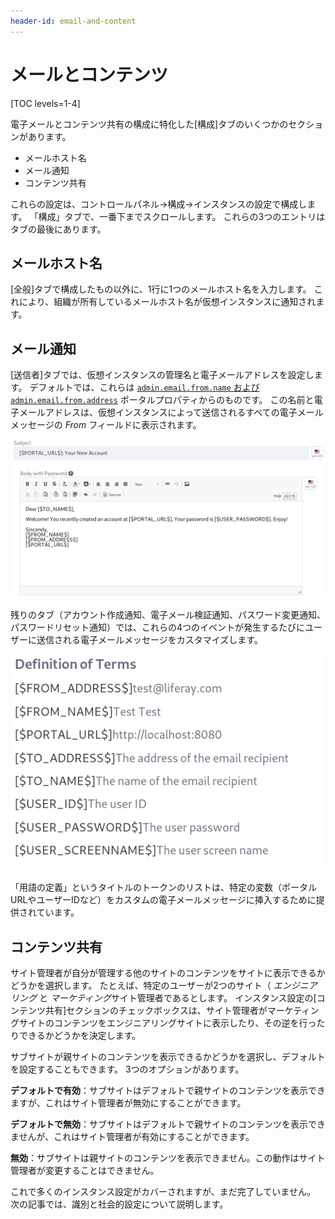 ```yaml
---
header-id: email-and-content
---
```


# メールとコンテンツ

[TOC levels=1-4]

電子メールとコンテンツ共有の構成に特化した[構成]タブのいくつかのセクションがあります。

  - メールホスト名
  - メール通知
  - コンテンツ共有

これらの設定は、コントロールパネル→構成→インスタンスの設定で構成します。 「構成」タブで、一番下までスクロールします。 これらの3つのエントリはタブの最後にあります。

## メールホスト名

[全般]タブで構成したもの以外に、1行に1つのメールホスト名を入力します。 これにより、組織が所有しているメールホスト名が仮想インスタンスに通知されます。

## メール通知

[送信者]タブでは、仮想インスタンスの管理名と電子メールアドレスを設定します。 デフォルトでは、これらは [`admin.email.from.name` および `admin.email.from.address`](@platform-ref@/7.1-latest/propertiesdoc/portal.properties.html#Admin%20Portlet) ポータルプロパティからのものです。 この名前と電子メールアドレスは、仮想インスタンスによって送信されるすべての電子メールメッセージの *From* フィールドに表示されます。

![図1：新しいユーザーに送信される電子メールメッセージの電子メールテンプレートをカスタマイズします。](../../../images/instance-settings-account-created.png)

残りのタブ（アカウント作成通知、電子メール検証通知、パスワード変更通知、パスワードリセット通知）では、これらの4つのイベントが発生するたびにユーザーに送信される電子メールメッセージをカスタマイズします。

![図2：電子メールテンプレートで使用できるいくつかの便利な変数があります。](../../../images/instance-settings-definition-of-terms.png)

「用語の定義」というタイトルのトークンのリストは、特定の変数（ポータルURLやユーザーIDなど）をカスタムの電子メールメッセージに挿入するために提供されています。

## コンテンツ共有

サイト管理者が自分が管理する他のサイトのコンテンツをサイトに表示できるかどうかを選択します。 たとえば、特定のユーザーが2つのサイト（ *エンジニアリング* と *マーケティング*サイト管理者であるとします。 インスタンス設定の[コンテンツ共有]セクションのチェックボックスは、サイト管理者がマーケティングサイトのコンテンツをエンジニアリングサイトに表示したり、その逆を行ったりできるかどうかを決定します。

サブサイトが親サイトのコンテンツを表示できるかどうかを選択し、デフォルトを設定することもできます。 3つのオプションがあります。

**デフォルトで有効**：サブサイトはデフォルトで親サイトのコンテンツを表示できますが、これはサイト管理者が無効にすることができます。

**デフォルトで無効**：サブサイトはデフォルトで親サイトのコンテンツを表示できませんが、これはサイト管理者が有効にすることができます。

**無効**：サブサイトは親サイトのコンテンツを表示できません。この動作はサイト管理者が変更することはできません。

これで多くのインスタンス設定がカバーされますが、まだ完了していません。 次の記事では、識別と社会的設定について説明します。
